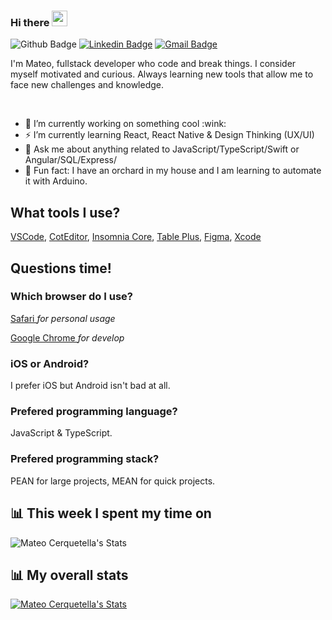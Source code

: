 ### Hi there <img src="https://media.giphy.com/media/hvRJCLFzcasrR4ia7z/giphy.gif" width="25px">
![Github Badge](https://img.shields.io/github/followers/mateocerquetella?label=Follow%20me%21&style=social)
[![Linkedin Badge](https://img.shields.io/badge/-Mateo%20Cerquetella-blue?style=flat&logo=Linkedin&logoColor=white&link=https://www.linkedin.com/in/mateocerquetella/)](https://www.linkedin.com/in/mateocerquetella/)
[![Gmail Badge](https://img.shields.io/badge/-Mateo%20Cerquetella-c14438?style=flat&logo=Gmail&logoColor=white&link=mailto:mateocerquetella@gmail.com)](mailto:mateocerquetella@gmail.com)

<p>
  I'm Mateo, fullstack developer who code and break things. I consider myself motivated and curious. Always learning new tools that allow me to face new challenges and knowledge.
</p>
</br>
<ul>
  <li> 🔭 I’m currently working on something cool :wink:</li>
  <li> ⚡ I’m currently learning React, React Native & Design Thinking (UX/UI)</li>
  <li> 💬 Ask me about anything related to JavaScript/TypeScript/Swift or Angular/SQL/Express/</li>
  <li> 🌱 Fun fact: I have an orchard in my house and I am learning to automate it with Arduino.</li>
</ul>

<h2>What tools I use?</h2>
<p><a href="https://code.visualstudio.com">VSCode</a>, <a href="https://coteditor.com/">CotEditor</a>, <a href="https://insomnia.rest/download/">Insomnia Core</a>, <a href="https://tableplus.com">Table Plus</a>, <a href="https://www.figma.com">Figma</a>, <a href="https://developer.apple.com/xcode/">Xcode</a></p>

<h2>Questions time!</h2>

<h3>Which browser do I use?</h3>
<p><a href="https://www.apple.com/la/safari/">Safari </a><i>for personal usage</i></p>
<p><a href="https://www.google.com/intl/es/chrome/">Google Chrome </a><i>for develop</i></p>

<h3>iOS or Android?</h3>
<p>I prefer iOS but Android isn't bad at all.</p>

<h3>Prefered programming language?</h3>
<p>JavaScript & TypeScript.</p>

<h3>Prefered programming stack?</h3>
<p>PEAN for large projects, MEAN for quick projects.</p>

<h2>📊 This week I spent my time on</h2>
<img src="https://github-readme-stats-taupe-two.vercel.app/api/wakatime?username=09c4add0-183b-49f8-8579-24bb63c92e74&hide_title=true&hide_border=true&langs_count=5&layout=compact" alt="Mateo Cerquetella's Stats" >

<h2 align="left">📊 My overall stats</h2>
  <a href="https://github.com/MateoCerquetella">
    <img src="https://github-readme-stats.vercel.app/api?username=mateocerquetella&count_private=true&show_icons=true&hide_title=true&include_all_commits=true" alt="Mateo Cerquetella's Stats" >
    <br>
  </a>
